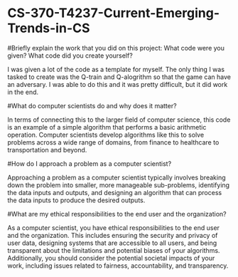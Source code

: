 # CS-370-T4237-Current-Emerging-Trends-in-CS

#Briefly explain the work that you did on this project: What code were you given? What code did you create yourself?

I was given a lot of the code as a template for myself. The only thing I was tasked to create was the Q-train and Q-alogrithm so that the game can have an adversary. I was able to do this and it was pretty difficult, but it did work in the end.

#What do computer scientists do and why does it matter?

In terms of connecting this to the larger field of computer science, this code is an example of a simple algorithm that performs a basic arithmetic operation. Computer scientists develop algorithms like this to solve problems across a wide range of domains, from finance to healthcare to transportation and beyond.

#How do I approach a problem as a computer scientist?

Approaching a problem as a computer scientist typically involves breaking down the problem into smaller, more manageable sub-problems, identifying the data inputs and outputs, and designing an algorithm that can process the data inputs to produce the desired outputs.

#What are my ethical responsibilities to the end user and the organization?

As a computer scientist, you have ethical responsibilities to the end user and the organization. This includes ensuring the security and privacy of user data, designing systems that are accessible to all users, and being transparent about the limitations and potential biases of your algorithms. Additionally, you should consider the potential societal impacts of your work, including issues related to fairness, accountability, and transparency.
